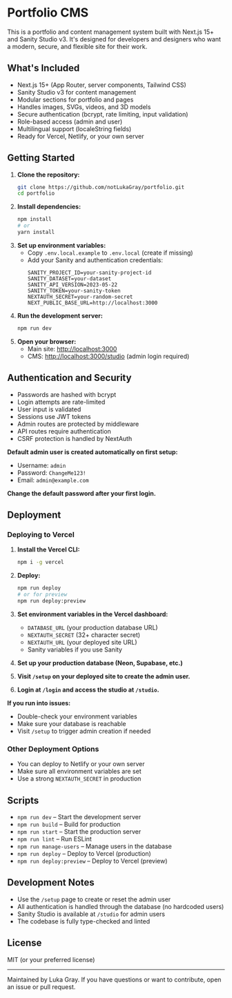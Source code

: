 # Portfolio CMS

This is a portfolio and content management system built with Next.js 15+ and Sanity Studio v3. It's designed for developers and designers who want a modern, secure, and flexible site for their work.

## What's Included

- Next.js 15+ (App Router, server components, Tailwind CSS)
- Sanity Studio v3 for content management
- Modular sections for portfolio and pages
- Handles images, SVGs, videos, and 3D models
- Secure authentication (bcrypt, rate limiting, input validation)
- Role-based access (admin and user)
- Multilingual support (localeString fields)
- Ready for Vercel, Netlify, or your own server

## Getting Started

1. **Clone the repository:**
   ```sh
   git clone https://github.com/notLukaGray/portfolio.git
   cd portfolio
   ```
2. **Install dependencies:**
   ```sh
   npm install
   # or
   yarn install
   ```
3. **Set up environment variables:**
   - Copy `.env.local.example` to `.env.local` (create if missing)
   - Add your Sanity and authentication credentials:
     ```env
     SANITY_PROJECT_ID=your-sanity-project-id
     SANITY_DATASET=your-dataset
     SANITY_API_VERSION=2023-05-22
     SANITY_TOKEN=your-sanity-token
     NEXTAUTH_SECRET=your-random-secret
     NEXT_PUBLIC_BASE_URL=http://localhost:3000
     ```
4. **Run the development server:**
   ```sh
   npm run dev
   ```
5. **Open your browser:**
   - Main site: [http://localhost:3000](http://localhost:3000)
   - CMS: [http://localhost:3000/studio](http://localhost:3000/studio) (admin login required)

## Authentication and Security

- Passwords are hashed with bcrypt
- Login attempts are rate-limited
- User input is validated
- Sessions use JWT tokens
- Admin routes are protected by middleware
- API routes require authentication
- CSRF protection is handled by NextAuth

**Default admin user is created automatically on first setup:**

- Username: `admin`
- Password: `ChangeMe123!`
- Email: `admin@example.com`

**Change the default password after your first login.**

## Deployment

### Deploying to Vercel

1. **Install the Vercel CLI:**
   ```sh
   npm i -g vercel
   ```
2. **Deploy:**
   ```sh
   npm run deploy
   # or for preview
   npm run deploy:preview
   ```
3. **Set environment variables in the Vercel dashboard:**

   - `DATABASE_URL` (your production database URL)
   - `NEXTAUTH_SECRET` (32+ character secret)
   - `NEXTAUTH_URL` (your deployed site URL)
   - Sanity variables if you use Sanity

4. **Set up your production database (Neon, Supabase, etc.)**
5. **Visit `/setup` on your deployed site to create the admin user.**
6. **Login at `/login` and access the studio at `/studio`.**

**If you run into issues:**

- Double-check your environment variables
- Make sure your database is reachable
- Visit `/setup` to trigger admin creation if needed

### Other Deployment Options

- You can deploy to Netlify or your own server
- Make sure all environment variables are set
- Use a strong `NEXTAUTH_SECRET` in production

## Scripts

- `npm run dev` – Start the development server
- `npm run build` – Build for production
- `npm run start` – Start the production server
- `npm run lint` – Run ESLint
- `npm run manage-users` – Manage users in the database
- `npm run deploy` – Deploy to Vercel (production)
- `npm run deploy:preview` – Deploy to Vercel (preview)

## Development Notes

- Use the `/setup` page to create or reset the admin user
- All authentication is handled through the database (no hardcoded users)
- Sanity Studio is available at `/studio` for admin users
- The codebase is fully type-checked and linted

## License

MIT (or your preferred license)

---

Maintained by Luka Gray. If you have questions or want to contribute, open an issue or pull request.
